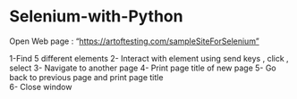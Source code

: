 # Selenium-with-Python
Open Web page : “https://artoftesting.com/sampleSiteForSelenium”

1-Find 5 different elements
2- Interact with element using send keys , click , select 
3- Navigate to another page 
4- Print page title of new page 
5- Go back to previous page and print page title   
6- Close  window 
